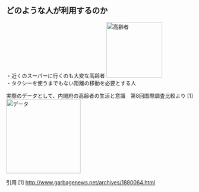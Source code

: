 ## どのような人が利用するのか

・近くのスーパーに行くのも大変な高齢者
<img width="150px" alt="高齢者" src="http://kids.wanpug.com/illust/illust2242.png"> <br>
・タクシーを使うまでもない距離の移動を必要とする人

実際のデータとして、内閣府の高齢者の生活と意識　第8回国際調査比較より
[1]<img width="200px" alt="データ" src="http://www.garbagenews.com/img18/gn-20180708-01.gif">

引用
[1] http://www.garbagenews.net/archives/1880064.html
